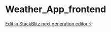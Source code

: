 # Weather_App_frontend

[Edit in StackBlitz next generation editor ⚡️](https://stackblitz.com/~/github.com/srabani456/Weather_App_frontend)